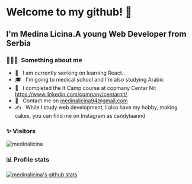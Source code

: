 # Welcome to my github! 👋
<h2>I'm Medina Licina.A young Web Developer from Serbia</h2>

<h3> 👨🏻‍💻 &nbsp;Something about me </h3>

- 🤔 &nbsp; I am currently working on learning React..
- 🎓 &nbsp; I'm going to medical school and I'm also studying Arabic
- 💼 &nbsp; I completed the It Camp course at copmany Centar Nit https://www.linkedin.com/company/centarnit/
- 🌱 &nbsp; Contact me on medinalicina94@gmail.com
- ✍️ &nbsp; While I study web development, I also have my hobby, making cakes, you can find me on Instagram as candylaannd

### ✨ Visitors 

<p align="left"> <img src="https://komarev.com/ghpvc/?username=medinalicina" alt="medinalicina" /> </p>

### 📊 Profile stats

[![medinalicina's github stats](https://github-readme-stats.vercel.app/api?username=medinalicina&show_icons=true&title_color=fff&icon_color=79ff97&text_color=9f9f9f&bg_color=151515)](https://github.com/medinalicina/github-readme-stats)

